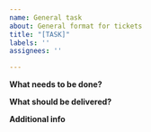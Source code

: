 ```yaml
---
name: General task
about: General format for tickets
title: "[TASK]"
labels: ''
assignees: ''

---
```


**What needs to be done?**

**What should be delivered?**

**Additional info**
